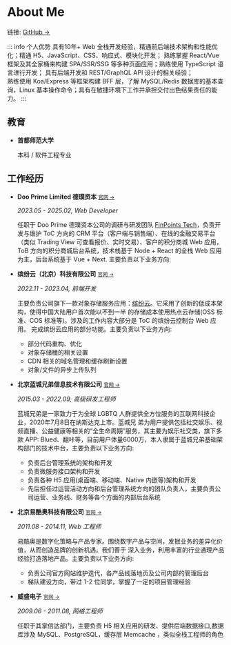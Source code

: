 # About Me

链接: [GitHub &#8594;](https://github.com/mark-lauq)

::: info 个人优势
具有10年+ Web 全栈开发经验，精通前后端技术架构和性能优化；精通 H5、JavaScript、CSS、响应式、模块化开发；
熟练掌握 React/Vue 框架及其全家桶来构建 SPA/SSR/SSG 等多种页面应用；熟练使用 TypeScript 语言进行开发；
具有后端开发和 REST/GraphQL API 设计的相关经验；
<br />
熟练使用 Koa/Express 等框架构建 BFF 层，了解 MySQL/Redis 数据库的基本查询，Linux 基本操作命令；具有在敏捷环境下工作并承担交付出色结果责任的能力。
:::

## 教育

- **首都师范大学**

  本科 / 软件工程专业

## 工作经历

- **Doo Prime Limited 德璞资本** <small>[官网 &#8594;](https://www.dooprime.com/)</small>

  _2023.05 - 2025.02, Web Developer_

  任职于 Doo Prime 德璞资本公司的调研与研发团队 [FinPoints Tech](https://www.finpoints.com/)，负责开发与维护 ToC 方向的 CRM 平台（客户端与销售端）、在线的金融交易平台（类似 Trading View 可查看报价、实时交易）、客户的积分商城 Web 应用，ToB 方向的积分商城后台系统，技术栈基于 Node + React 的全栈 Web 应用为主，后台系统基于 Vue + Next. 主要负责以下业务方向:

- **缤纷云（北京）科技有限公司** <small>[官网 &#8594;](https://www.bitiful.com/)</small>

  _2022.11 - 2023.04, 前端开发_

  主要负责公司旗下一款对象存储服务应用：[缤纷云](https://www.bitiful.com/)。它采用了创新的低成本架构，使得中国大陆用户首次能以不到一半 的存储成本使用热点云存储(OSS 标准、COS 标准等)。涉及的工作内容大部分是 ToC 的缤纷云控制台 Web 应用。
  完成缤纷云应用的部分功能。主要负责以下业务方向:

  - 部分代码重构、优化
  - 对象存储桶的相关设置
  - CDN 相关的域名管理和缓存刷新设置
  - 对象/文件的异步上传队列

- **北京蓝城兄弟信息技术有限公司** <small>[官网 &#8594;](https://www.bluecity.com/)</small>

  _2015.03 - 2022.09, 高级研发工程师_

  蓝城兄弟是一家致力于为全球 LGBTQ 人群提供全方位服务的互联网科技企业，2020年7月8日在纳斯达克上市。蓝城兄 弟为用户提供包括社交娱乐、视频直播、公益健康等相关的“全生命周期”服务，其主要为娱乐社交类，旗下多款 APP: Blued、翻咔等，目前用户体量6000万，本人隶属于蓝城兄弟基础架构部门的技术中台，主要负责以下业务方向:

  - 负责后台管理系统的架构和开发
  - 负责微服务接口架构和开发
  - 负责各种 H5 应用(桌面端、移动端、Native 内嵌等)架构和开发
  - 先后担任过运营活动方向和后台管理系统方向的团队负责人，主要负责公司运营、业务线、财务等各个方面的内部后台系统

- **北京易酷奥科技有限公司** <small>[官网 &#8594;](https://eicoinc.com/)</small>

  _2011.08 - 2014.11, Web 工程师_

  易酷奥是数字化策略与产品专家。围绕数字产品与空间，发掘业务的差异化价值，从而创造品牌的创新机遇。我们善于 深入业务，利用丰富的行业通理产品经验打造落地产品。主要负责以下业务方向:

  - 负责公司官方网站维护迭代，各产品线落地页及公司内部的管理后台
  - 梯队建设方向，带过 1-2 位同学，掌握了一定的项目管理经验

- **威盛电子** <small>[官网 &#8594;](https://www.viatech.com.cn/)</small>

  _2009.06 - 2011.08, 网络工程师_

  任职于其掌信达部门，主要负责 H5 相关应用的研发、提供后端数据接口,数据库涉及 MySQL、PostgreSQL，缓存层 Memcache ，类似全栈工程师的角色
